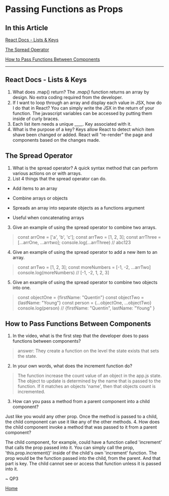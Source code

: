 # Passing Functions as Props

## In this Article

[React Docs - Lists & Keys](#topic1)

[The Spread Operator](#topic2)

[How to Pass Functions Between Components](#topic3)

---

<a name="topic1"></a>

## React Docs - Lists & Keys

1. What does .map() return?
The *.map()* function returns an array by design. No extra coding required from the developer.
2. If I want to loop through an array and display each value in JSX, how do I do that in React?
You can simply write the JSX in the return of your function. The javascript variables can be accessed by putting them inside of curly  braces.
3. Each list item needs a unique ____.
Key associated with it.
4. What is the purpose of a key?
Keys allow React to detect which item shave been changed or added. React will "re-render" the page and components based on the changes made. 
<a name="topic2"></a>

## The Spread Operator

1. What is the spread operator?
A quick syntax method that can perform various actions on or with arrays. 
2. List 4 things that the spread operator can do.

* Add items to an array

* Combine arrays or objects

* Spreads an array into separate objects as a functions argument

* Useful when concatenating arrays

3. Give an example of using the spread operator to combine two arrays.

> const arrOne = ['a', 'b', 'c'];
> const arrTwo = [1, 2, 3];
> const arrThree = [...arrOne, ...arrtwo];
> console.log(...arrThree) // abc123

4. Give an example of using the spread operator to add a new item to an array.

> const arrTwo = [1, 2, 3];
> const moreNumbers = [-1, -2, ...arrTwo]
> console.log(moreNumbers) // [-1, -2, 1, 2, 3]

5. Give an example of using the spread operator to combine two objects into one.

> const objectOne = {firstName: "Quentin"}
> const objectTwo = {lastName: "Young"}
> const person = {...objectOne, ...objectTwo}
> console.log(person) // {firstName: "Quentin", lastName: "Young" }

<a name="topic3"></a>

## How to Pass Functions Between Components

1. In the video, what is the first step that the developer does to pass functions between components?

> answer: They create a function on the level the state exists that sets the state.

2. In your own words, what does the increment function do?

> The function increase the count value of an object in the app.js state.  The object to update is determined by the name that is passed to the function. If it matches an objects 'name', then that objects count is incremented.

3. How can you pass a method from a parent component into a child component?

Just like you would any other prop.  Once the method is passed to a child, the child component can use it like any of the other methods. 
4. How does the child component invoke a method that was passed to it from a parent component?

The child component, for example, could have a function called 'increment' that calls the prop passed into it. You can simply call the prop, 'this.prop.increment()' inside of the child's own 'increment' function. The prop would be the function passed into the child, from the parent. And that part is key.  The child cannot see or access that function unless it is passed into it. 

~ QP3

[Home](../README.md)

